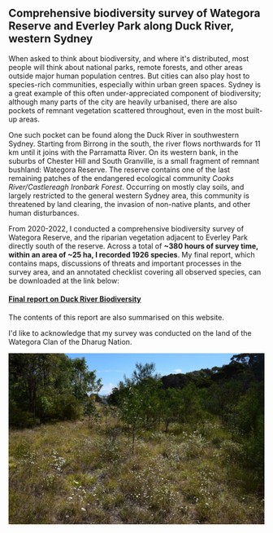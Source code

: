 ## **Comprehensive biodiversity survey of Wategora Reserve and Everley Park along Duck River, western Sydney**

When asked to think about biodiversity, and where it's distributed, most people will think about national parks, remote forests, and other areas outside major human population centres. But cities can also play host to species-rich communities, especially within urban green spaces. Sydney is a great example of this often under-appreciated component of biodiversity; although many parts of the city are heavily urbanised, there are also pockets of remnant vegetation scattered throughout, even in the most built-up areas. 

One such pocket can be found along the Duck River in southwestern Sydney. Starting from Birrong in the south, the river flows northwards for 11 km until it joins with the Parramatta River. On its western bank, in the suburbs of Chester Hill and South Granville, is a small fragment of remnant bushland: Wategora Reserve. The reserve contains one of the last remaining patches of the endangered ecological community *Cooks River/Castlereagh Ironbark Forest*. Occurring on mostly clay soils, and largely restricted to the general western Sydney area, this community is threatened by land clearing, the invasion of non-native plants, and other human disturbances.

From 2020-2022, I conducted a comprehensive biodiversity survey of Wategora Reserve, and the riparian vegetation adjacent to Everley Park directly south of the reserve. Across a total of **~380 hours of survey time, within an area of ~25 ha, I recorded 1926 species**. My final report, which contains maps, discussions of threats and important processes in the survey area, and an annotated checklist covering all observed species, can be downloaded at the link below: 
#### [Final report on Duck River Biodiversity](duck_river_survey_v1.pdf) 

The contents of this report are also summarised on this website.  

I'd like to acknowledge that my survey was conducted on the land of the Wategora Clan of the Dharug Nation.

![grassy](images/grassywoodland.jpg)